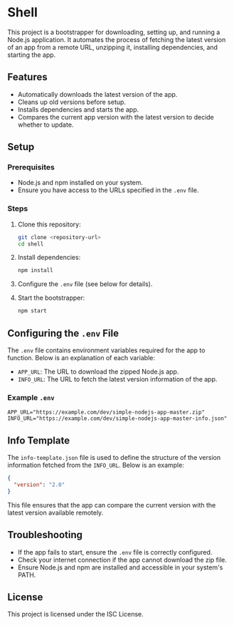 # Shell

This project is a bootstrapper for downloading, setting up, and running a Node.js application. It automates the process of fetching the latest version of an app from a remote URL, unzipping it, installing dependencies, and starting the app.

## Features

- Automatically downloads the latest version of the app.
- Cleans up old versions before setup.
- Installs dependencies and starts the app.
- Compares the current app version with the latest version to decide whether to update.

## Setup

### Prerequisites

- Node.js and npm installed on your system.
- Ensure you have access to the URLs specified in the `.env` file.

### Steps

1. Clone this repository:
   ```bash
   git clone <repository-url>
   cd shell
   ```

2. Install dependencies:
   ```bash
   npm install
   ```

3. Configure the `.env` file (see below for details).

4. Start the bootstrapper:
   ```bash
   npm start
   ```

## Configuring the `.env` File

The `.env` file contains environment variables required for the app to function. Below is an explanation of each variable:

- `APP_URL`: The URL to download the zipped Node.js app.
- `INFO_URL`: The URL to fetch the latest version information of the app.

### Example `.env`

```env
APP_URL="https://example.com/dev/simple-nodejs-app-master.zip"
INFO_URL="https://example.com/dev/simple-nodejs-app-master-info.json"
```

## Info Template

The `info-template.json` file is used to define the structure of the version information fetched from the `INFO_URL`. Below is an example:

```json
{
  "version": "2.0"
}
```

This file ensures that the app can compare the current version with the latest version available remotely.

## Troubleshooting

- If the app fails to start, ensure the `.env` file is correctly configured.
- Check your internet connection if the app cannot download the zip file.
- Ensure Node.js and npm are installed and accessible in your system's PATH.

## License

This project is licensed under the ISC License.
